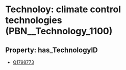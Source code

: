 # Technoloy: __climate control technologies__ (PBN__Technology_1100)

## Property: has_TechnologyID

* [Q1798773](Q1798773)

